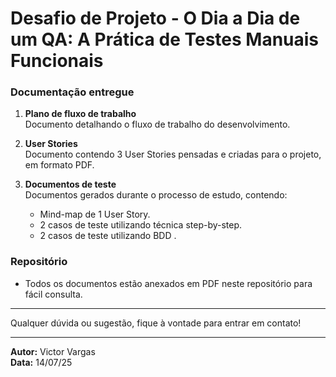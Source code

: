 # Desafio de Projeto - O Dia a Dia de um QA: A Prática de Testes Manuais Funcionais

### Documentação entregue

1. **Plano de fluxo de trabalho**  
   Documento detalhando o fluxo de trabalho do desenvolvimento.

2. **User Stories**  
   Documento contendo 3 User Stories pensadas e criadas para o projeto, em formato PDF.

3. **Documentos de teste**  
   Documentos gerados durante o processo de estudo, contendo:  
   - Mind-map de 1 User Story.  
   - 2 casos de teste utilizando técnica step-by-step.  
   - 2 casos de teste utilizando BDD .

### Repositório

- Todos os documentos estão anexados em PDF neste repositório para fácil consulta.

---

Qualquer dúvida ou sugestão, fique à vontade para entrar em contato!

---

**Autor:** Victor Vargas  
**Data:** 14/07/25
